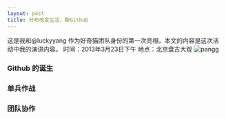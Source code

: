 ```yaml
---
layout: post
title: 分布改变生活，聊Github
---
```


这是我和@luckyyang
作为好奇猫团队身份的第一次亮相，本文的内容是这次活动中我的演讲内容。
时间：2013年3月23日下午
地点：北京盘古大观
![pangg](https://f.cloud.github.com/assets/72467/295187/fd3b1990-9463-11e2-8b99-ecaaeec8e5ff.png)

### Github 的诞生

### 单兵作战

### 团队协作
